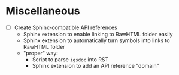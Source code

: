 # Miscellaneous

* [ ] Create Sphinx-compatible API references
    * Sphinx extension to enable linking to RawHTML folder easily
    * Sphinx extension to automatically turn symbols into links to RawHTML folder
    * "proper" way:
        * Script to parse `igsdoc` into RST
        * Sphinx extension to add an API reference "domain"
